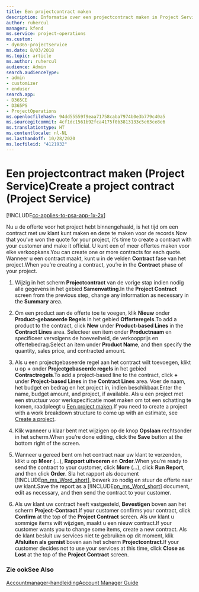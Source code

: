 ```yaml
---
title: Een projectcontract maken
description: Informatie over een projectcontract maken in Project Service
author: ruhercul
manager: kfend
ms.service: project-operations
ms.custom:
- dyn365-projectservice
ms.date: 8/03/2018
ms.topic: article
ms.author: ruhercul
audience: Admin
search.audienceType:
- admin
- customizer
- enduser
search.app:
- D365CE
- D365PS
- ProjectOperations
ms.openlocfilehash: 94dd55559f9eaa71758caba7974b0e3b779c40a5
ms.sourcegitcommit: 4cf1dc1561b92fca4175f0b3813133c5e63ce8e6
ms.translationtype: HT
ms.contentlocale: nl-NL
ms.lasthandoff: 10/28/2020
ms.locfileid: "4121932"
---
```

# <a name="create-a-project-contract-project-service"></a><span data-ttu-id="0ca97-103">Een projectcontract maken (Project Service)</span><span class="sxs-lookup"><span data-stu-id="0ca97-103">Create a project contract (Project Service)</span></span>

[!INCLUDE[cc-applies-to-psa-app-1x-2x](../includes/cc-applies-to-psa-app-1x-2x.md)]

<span data-ttu-id="0ca97-104">Nu u de offerte voor het project hebt binnengehaald, is het tijd om een contract met uw klant kunt maken en deze te maken voor de records.</span><span class="sxs-lookup"><span data-stu-id="0ca97-104">Now that you’ve won the quote for your project, it’s time to create a contract with your customer and make it official.</span></span> <span data-ttu-id="0ca97-105">U kunt een of meer offertes maken voor elke verkoopkans.</span><span class="sxs-lookup"><span data-stu-id="0ca97-105">You can create one or more contracts for each quote.</span></span> <span data-ttu-id="0ca97-106">Wanneer u een contract maakt, kunt u in de velden **Contract** fase van het project.</span><span class="sxs-lookup"><span data-stu-id="0ca97-106">When you’re creating a contract, you’re in the **Contract** phase of your project.</span></span>  
  
1. <span data-ttu-id="0ca97-107">Wijzig in het scherm **Projectcontract** van de vorige stap indien nodig alle gegevens in het gebied **Samenvatting**.</span><span class="sxs-lookup"><span data-stu-id="0ca97-107">In the **Project Contract** screen from the previous step, change any information as necessary in the **Summary** area.</span></span>  
  
2. <span data-ttu-id="0ca97-108">Om een product aan de offerte toe te voegen, klik **Nieuw** onder **Product-gebaseerde Regels** in het gebied **Offerteregels**.</span><span class="sxs-lookup"><span data-stu-id="0ca97-108">To add a product to the contract, click **New** under **Product-based Lines** in the **Contract Lines** area.</span></span> <span data-ttu-id="0ca97-109">Selecteer een item onder **Productnaam** en specificeer vervolgens de hoeveelheid, de verkoopprijs en offertebedrag.</span><span class="sxs-lookup"><span data-stu-id="0ca97-109">Select an item under **Product Name**, and then specify the quantity, sales price, and contracted amount.</span></span>  
  
3. <span data-ttu-id="0ca97-110">Als u een projectgebaseerde regel aan het contract wilt toevoegen, klikt u op **+** onder **Projectgebaseerde regels** in het gebied **Contractregels**.</span><span class="sxs-lookup"><span data-stu-id="0ca97-110">To add a project-based line to the contract, click **+** under **Project-based Lines** in the **Contract Lines** area.</span></span> <span data-ttu-id="0ca97-111">Voer de naam, het budget en bedrag en het project in, indien beschikbaar.</span><span class="sxs-lookup"><span data-stu-id="0ca97-111">Enter the name, budget amount, and project, if available.</span></span> <span data-ttu-id="0ca97-112">Als u een project met een structuur voor werkspecificatie moet maken om tot een schatting te komen, raadpleegt u [Een project maken](../psa/create-project.md).</span><span class="sxs-lookup"><span data-stu-id="0ca97-112">If you need to create a project with a work breakdown structure to come up with an estimate, see [Create a project](../psa/create-project.md).</span></span>  
  
4. <span data-ttu-id="0ca97-113">Klik wanneer u klaar bent met wijzigen op de knop **Opslaan** rechtsonder in het scherm.</span><span class="sxs-lookup"><span data-stu-id="0ca97-113">When you’re done editing, click the **Save** button at the bottom right of the screen.</span></span>  
  
5. <span data-ttu-id="0ca97-114">Wanneer u gereed bent om het contract naar uw klant te verzenden, klikt u op **Meer** (…), **Rapport uitvoeren** en **Order**.</span><span class="sxs-lookup"><span data-stu-id="0ca97-114">When you’re ready to send the contract to your customer, click **More** (…), click **Run Report**, and then click **Order**.</span></span> <span data-ttu-id="0ca97-115">Sla het rapport als document [!INCLUDE[pn_ms_Word_short](../includes/pn-ms-word-short.md)], bewerk zo nodig en stuur de offerte naar uw klant.</span><span class="sxs-lookup"><span data-stu-id="0ca97-115">Save the report as a [!INCLUDE[pn_ms_Word_short](../includes/pn-ms-word-short.md)] document, edit as necessary, and then send the contract to your customer.</span></span>  
  
6. <span data-ttu-id="0ca97-116">Als uw klant uw contract heeft vastgesteld, **Bevestigen** boven aan het scherm **Project-Contract**.</span><span class="sxs-lookup"><span data-stu-id="0ca97-116">If your customer confirms your contract, click **Confirm** at the top of the **Project Contract** screen.</span></span> <span data-ttu-id="0ca97-117">Als uw klant u sommige items wilt wijzigen, maakt u een nieuw contract.</span><span class="sxs-lookup"><span data-stu-id="0ca97-117">If your customer wants you to change some items, create a new contract.</span></span> <span data-ttu-id="0ca97-118">Als de klant besluit uw services niet te gebruiken op dit moment, klik **Afsluiten als gemist** boven aan het scherm **Projectcontract**.</span><span class="sxs-lookup"><span data-stu-id="0ca97-118">If your customer decides not to use your services at this time, click **Close as Lost** at the top of the **Project Contract** screen.</span></span>  
  
### <a name="see-also"></a><span data-ttu-id="0ca97-119">Zie ook</span><span class="sxs-lookup"><span data-stu-id="0ca97-119">See Also</span></span>  
 [<span data-ttu-id="0ca97-120">Accountmanager-handleiding</span><span class="sxs-lookup"><span data-stu-id="0ca97-120">Account Manager Guide</span></span>](../psa/account-manager-guide.md)
